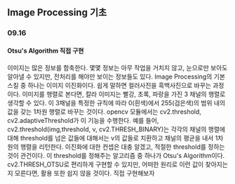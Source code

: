## Image Processing 기초

### 09.16
#### Otsu's Algorithm 직접 구현
이미지는 많은 정보를 함축한다. 몇몇 정보는 아무 작업을 거치지 않고, 눈으로만 보아도 알아낼 수 있지만, 전처리를 해야만 보이는 정보들도 있다. Image Processing의 기본 스킬 중 하나는 이미지 이진화이다. 쉽게 말하면 컬러사진을 흑백사진으로 바꾸는 과정이다. 
이미지를 행렬로 본다면, 칼라 이미지는 빨강, 초록, 파랑을 가진 3 채널의 행렬로 생각할 수 있다. 이 3채널을 특정한 규칙에 따라 0(흰색)에서 255(검은색)의 범위 내의 값을 갖는 1차원 행렬로 바꾸는 것이다. opencv 모듈에서는 cv2.threshold, cv2.adaptiveThreshold가 이 기능을 수행한다.
예를 들어, cv2.threshold(img,threshold, v, cv2.THRESH_BINARY)는 각각의 채널의 행렬에 대해 threshold를 넘은 값들에 대해서는 v의 값들로 치환하고 채널의 평균을 내서 1차원의 행렬을 리턴한다.
이진화에 대한 컨셉은 대충 알겠고, 적절한 threshold를 정하는 것이 관건이다. 이 threshold를 정해주는 알고리즘 중 하나가 Otsu's Algorithm이다. cv2.THRESH_OTSU로 편리하게 구현할 수 있지만, 어떠한 원리로 이런 값이 찾아지는지 모른다면, 활용 또한 쉽지 않을 것이다. 직접 구현해보자
